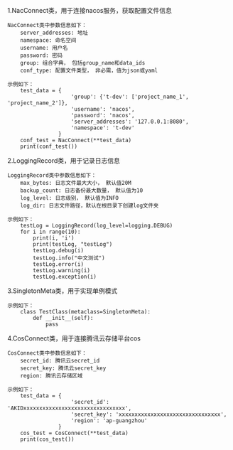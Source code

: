 1.NacConnect类，用于连接nacos服务，获取配置文件信息

    NacConnect类中参数信息如下：
        server_addresses: 地址
        namespace: 命名空间
        username: 用户名
        password: 密码
        group: 组合字典， 包括group_name和data_ids
        conf_type: 配置文件类型， 非必需，值为json或yaml

    示例如下：
        test_data = {
                        'group': {'t-dev': ['project_name_1', 'project_name_2']},
                        'username': 'nacos',
                        'password': 'nacos',
                        'server_addresses': '127.0.0.1:8080',
                        'namespace': 't-dev'
                    }
        conf_test = NacConnect(**test_data)
        print(conf_test())

2.LoggingRecord类，用于记录日志信息

    LoggingRecord类中参数信息如下：
        max_bytes: 日志文件最大大小， 默认值20M
        backup_count: 日志备份最大数量， 默认值为10
        log_level: 日志级别， 默认值为INFO
        log_dir: 日志文件路径，默认在根目录下创建log文件夹

    示例如下：
        testLog = LoggingRecord(log_level=logging.DEBUG)
        for i in range(10):
            print(i, 'i')
            print(testLog, "testLog")
            testLog.debug(i)
            testLog.info("中文测试")
            testLog.error(i)
            testLog.warning(i)
            testLog.exception(i)

3.SingletonMeta类，用于实现单例模式

    示例如下：
        class TestClass(metaclass=SingletonMeta):
            def __init__(self):
                pass

4.CosConnect类，用于连接腾讯云存储平台cos

    CosConnect类中参数信息如下：
        secret_id: 腾讯云secret_id
        secret_key: 腾讯云secret_key
        region: 腾讯云存储区域

    示例如下：
        test_data = {
                        'secret_id': 'AKIDxxxxxxxxxxxxxxxxxxxxxxxxxxxxxxxx',
                        'secret_key': 'xxxxxxxxxxxxxxxxxxxxxxxxxxxxxxxx',
                        'region': 'ap-guangzhou'
                    }
        cos_test = CosConnect(**test_data)
        print(cos_test())